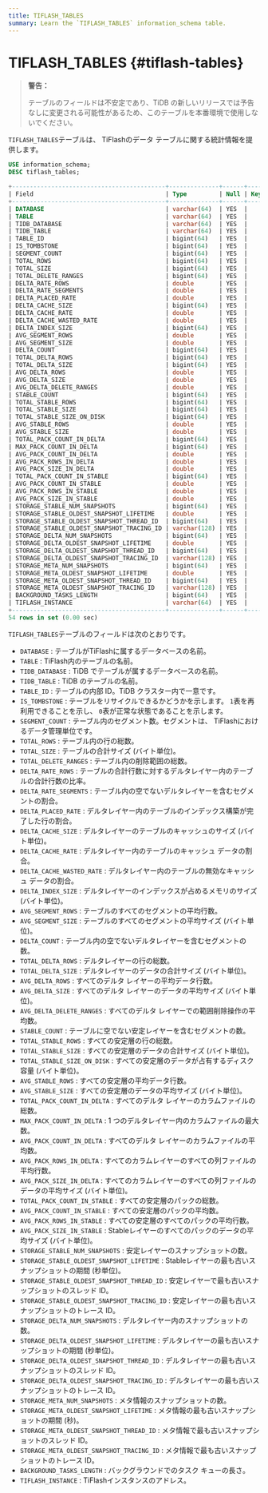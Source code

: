 ```yaml
---
title: TIFLASH_TABLES
summary: Learn the `TIFLASH_TABLES` information_schema table.
---
```


# TIFLASH_TABLES {#tiflash-tables}

> **警告：**
>
> テーブルのフィールドは不安定であり、TiDB の新しいリリースでは予告なしに変更される可能性があるため、このテーブルを本番環境で使用しないでください。

`TIFLASH_TABLES`テーブルは、 TiFlashのデータ テーブルに関する統計情報を提供します。

```sql
USE information_schema;
DESC tiflash_tables;
```

```sql
+-------------------------------------------+--------------+------+------+---------+-------+
| Field                                     | Type         | Null | Key  | Default | Extra |
+-------------------------------------------+--------------+------+------+---------+-------+
| DATABASE                                  | varchar(64)  | YES  |      | NULL    |       |
| TABLE                                     | varchar(64)  | YES  |      | NULL    |       |
| TIDB_DATABASE                             | varchar(64)  | YES  |      | NULL    |       |
| TIDB_TABLE                                | varchar(64)  | YES  |      | NULL    |       |
| TABLE_ID                                  | bigint(64)   | YES  |      | NULL    |       |
| IS_TOMBSTONE                              | bigint(64)   | YES  |      | NULL    |       |
| SEGMENT_COUNT                             | bigint(64)   | YES  |      | NULL    |       |
| TOTAL_ROWS                                | bigint(64)   | YES  |      | NULL    |       |
| TOTAL_SIZE                                | bigint(64)   | YES  |      | NULL    |       |
| TOTAL_DELETE_RANGES                       | bigint(64)   | YES  |      | NULL    |       |
| DELTA_RATE_ROWS                           | double       | YES  |      | NULL    |       |
| DELTA_RATE_SEGMENTS                       | double       | YES  |      | NULL    |       |
| DELTA_PLACED_RATE                         | double       | YES  |      | NULL    |       |
| DELTA_CACHE_SIZE                          | bigint(64)   | YES  |      | NULL    |       |
| DELTA_CACHE_RATE                          | double       | YES  |      | NULL    |       |
| DELTA_CACHE_WASTED_RATE                   | double       | YES  |      | NULL    |       |
| DELTA_INDEX_SIZE                          | bigint(64)   | YES  |      | NULL    |       |
| AVG_SEGMENT_ROWS                          | double       | YES  |      | NULL    |       |
| AVG_SEGMENT_SIZE                          | double       | YES  |      | NULL    |       |
| DELTA_COUNT                               | bigint(64)   | YES  |      | NULL    |       |
| TOTAL_DELTA_ROWS                          | bigint(64)   | YES  |      | NULL    |       |
| TOTAL_DELTA_SIZE                          | bigint(64)   | YES  |      | NULL    |       |
| AVG_DELTA_ROWS                            | double       | YES  |      | NULL    |       |
| AVG_DELTA_SIZE                            | double       | YES  |      | NULL    |       |
| AVG_DELTA_DELETE_RANGES                   | double       | YES  |      | NULL    |       |
| STABLE_COUNT                              | bigint(64)   | YES  |      | NULL    |       |
| TOTAL_STABLE_ROWS                         | bigint(64)   | YES  |      | NULL    |       |
| TOTAL_STABLE_SIZE                         | bigint(64)   | YES  |      | NULL    |       |
| TOTAL_STABLE_SIZE_ON_DISK                 | bigint(64)   | YES  |      | NULL    |       |
| AVG_STABLE_ROWS                           | double       | YES  |      | NULL    |       |
| AVG_STABLE_SIZE                           | double       | YES  |      | NULL    |       |
| TOTAL_PACK_COUNT_IN_DELTA                 | bigint(64)   | YES  |      | NULL    |       |
| MAX_PACK_COUNT_IN_DELTA                   | bigint(64)   | YES  |      | NULL    |       |
| AVG_PACK_COUNT_IN_DELTA                   | double       | YES  |      | NULL    |       |
| AVG_PACK_ROWS_IN_DELTA                    | double       | YES  |      | NULL    |       |
| AVG_PACK_SIZE_IN_DELTA                    | double       | YES  |      | NULL    |       |
| TOTAL_PACK_COUNT_IN_STABLE                | bigint(64)   | YES  |      | NULL    |       |
| AVG_PACK_COUNT_IN_STABLE                  | double       | YES  |      | NULL    |       |
| AVG_PACK_ROWS_IN_STABLE                   | double       | YES  |      | NULL    |       |
| AVG_PACK_SIZE_IN_STABLE                   | double       | YES  |      | NULL    |       |
| STORAGE_STABLE_NUM_SNAPSHOTS              | bigint(64)   | YES  |      | NULL    |       |
| STORAGE_STABLE_OLDEST_SNAPSHOT_LIFETIME   | double       | YES  |      | NULL    |       |
| STORAGE_STABLE_OLDEST_SNAPSHOT_THREAD_ID  | bigint(64)   | YES  |      | NULL    |       |
| STORAGE_STABLE_OLDEST_SNAPSHOT_TRACING_ID | varchar(128) | YES  |      | NULL    |       |
| STORAGE_DELTA_NUM_SNAPSHOTS               | bigint(64)   | YES  |      | NULL    |       |
| STORAGE_DELTA_OLDEST_SNAPSHOT_LIFETIME    | double       | YES  |      | NULL    |       |
| STORAGE_DELTA_OLDEST_SNAPSHOT_THREAD_ID   | bigint(64)   | YES  |      | NULL    |       |
| STORAGE_DELTA_OLDEST_SNAPSHOT_TRACING_ID  | varchar(128) | YES  |      | NULL    |       |
| STORAGE_META_NUM_SNAPSHOTS                | bigint(64)   | YES  |      | NULL    |       |
| STORAGE_META_OLDEST_SNAPSHOT_LIFETIME     | double       | YES  |      | NULL    |       |
| STORAGE_META_OLDEST_SNAPSHOT_THREAD_ID    | bigint(64)   | YES  |      | NULL    |       |
| STORAGE_META_OLDEST_SNAPSHOT_TRACING_ID   | varchar(128) | YES  |      | NULL    |       |
| BACKGROUND_TASKS_LENGTH                   | bigint(64)   | YES  |      | NULL    |       |
| TIFLASH_INSTANCE                          | varchar(64)  | YES  |      | NULL    |       |
+-------------------------------------------+--------------+------+------+---------+-------+
54 rows in set (0.00 sec)
```

`TIFLASH_TABLES`テーブルのフィールドは次のとおりです。

-   `DATABASE` : テーブルがTiFlashに属するデータベースの名前。
-   `TABLE` : TiFlash内のテーブルの名前。
-   `TIDB_DATABASE` : TiDB でテーブルが属するデータベースの名前。
-   `TIDB_TABLE` : TiDB のテーブルの名前。
-   `TABLE_ID` : テーブルの内部 ID。TiDB クラスター内で一意です。
-   `IS_TOMBSTONE` : テーブルをリサイクルできるかどうかを示します。 `1`表を再利用できることを示し、 `0`表が正常な状態であることを示します。
-   `SEGMENT_COUNT` : テーブル内のセグメント数。セグメントは、 TiFlashにおけるデータ管理単位です。
-   `TOTAL_ROWS` : テーブル内の行の総数。
-   `TOTAL_SIZE` : テーブルの合計サイズ (バイト単位)。
-   `TOTAL_DELETE_RANGES` : テーブル内の削除範囲の総数。
-   `DELTA_RATE_ROWS` : テーブルの合計行数に対するデルタレイヤー内のテーブルの合計行数の比率。
-   `DELTA_RATE_SEGMENTS` : テーブル内の空でないデルタレイヤーを含むセグメントの割合。
-   `DELTA_PLACED_RATE` : デルタレイヤー内のテーブルのインデックス構築が完了した行の割合。
-   `DELTA_CACHE_SIZE` : デルタレイヤーのテーブルのキャッシュのサイズ (バイト単位)。
-   `DELTA_CACHE_RATE` : デルタレイヤー内のテーブルのキャッシュ データの割合。
-   `DELTA_CACHE_WASTED_RATE` : デルタレイヤー内のテーブルの無効なキャッシュ データの割合。
-   `DELTA_INDEX_SIZE` : デルタレイヤーのインデックスが占めるメモリのサイズ (バイト単位)。
-   `AVG_SEGMENT_ROWS` : テーブルのすべてのセグメントの平均行数。
-   `AVG_SEGMENT_SIZE` : テーブルのすべてのセグメントの平均サイズ (バイト単位)。
-   `DELTA_COUNT` : テーブル内の空でないデルタレイヤーを含むセグメントの数。
-   `TOTAL_DELTA_ROWS` : デルタレイヤーの行の総数。
-   `TOTAL_DELTA_SIZE` : デルタレイヤーのデータの合計サイズ (バイト単位)。
-   `AVG_DELTA_ROWS` : すべてのデルタ レイヤーの平均データ行数。
-   `AVG_DELTA_SIZE` : すべてのデルタ レイヤーのデータの平均サイズ (バイト単位)。
-   `AVG_DELTA_DELETE_RANGES` : すべてのデルタ レイヤーでの範囲削除操作の平均数。
-   `STABLE_COUNT` : テーブルに空でない安定レイヤーを含むセグメントの数。
-   `TOTAL_STABLE_ROWS` : すべての安定層の行の総数。
-   `TOTAL_STABLE_SIZE` : すべての安定層のデータの合計サイズ (バイト単位)。
-   `TOTAL_STABLE_SIZE_ON_DISK` : すべての安定層のデータが占有するディスク容量 (バイト単位)。
-   `AVG_STABLE_ROWS` : すべての安定層の平均データ行数。
-   `AVG_STABLE_SIZE` : すべての安定層のデータの平均サイズ (バイト単位)。
-   `TOTAL_PACK_COUNT_IN_DELTA` : すべてのデルタ レイヤーのカラムファイルの総数。
-   `MAX_PACK_COUNT_IN_DELTA` : 1 つのデルタレイヤー内のカラムファイルの最大数。
-   `AVG_PACK_COUNT_IN_DELTA` : すべてのデルタ レイヤーのカラムファイルの平均数。
-   `AVG_PACK_ROWS_IN_DELTA` : すべてのカラムレイヤーのすべての列ファイルの平均行数。
-   `AVG_PACK_SIZE_IN_DELTA` : すべてのカラムレイヤーのすべての列ファイルのデータの平均サイズ (バイト単位)。
-   `TOTAL_PACK_COUNT_IN_STABLE` : すべての安定層のパックの総数。
-   `AVG_PACK_COUNT_IN_STABLE` : すべての安定層のパックの平均数。
-   `AVG_PACK_ROWS_IN_STABLE` : すべての安定層のすべてのパックの平均行数。
-   `AVG_PACK_SIZE_IN_STABLE` : Stableレイヤーのすべてのパックのデータの平均サイズ (バイト単位)。
-   `STORAGE_STABLE_NUM_SNAPSHOTS` : 安定レイヤーのスナップショットの数。
-   `STORAGE_STABLE_OLDEST_SNAPSHOT_LIFETIME` : Stableレイヤーの最も古いスナップショットの期間 (秒単位)。
-   `STORAGE_STABLE_OLDEST_SNAPSHOT_THREAD_ID` : 安定レイヤーで最も古いスナップショットのスレッド ID。
-   `STORAGE_STABLE_OLDEST_SNAPSHOT_TRACING_ID` : 安定レイヤーの最も古いスナップショットのトレース ID。
-   `STORAGE_DELTA_NUM_SNAPSHOTS` : デルタレイヤー内のスナップショットの数。
-   `STORAGE_DELTA_OLDEST_SNAPSHOT_LIFETIME` : デルタレイヤーの最も古いスナップショットの期間 (秒単位)。
-   `STORAGE_DELTA_OLDEST_SNAPSHOT_THREAD_ID` : デルタレイヤーの最も古いスナップショットのスレッド ID。
-   `STORAGE_DELTA_OLDEST_SNAPSHOT_TRACING_ID` : デルタレイヤーの最も古いスナップショットのトレース ID。
-   `STORAGE_META_NUM_SNAPSHOTS` : メタ情報のスナップショットの数。
-   `STORAGE_META_OLDEST_SNAPSHOT_LIFETIME` : メタ情報の最も古いスナップショットの期間 (秒)。
-   `STORAGE_META_OLDEST_SNAPSHOT_THREAD_ID` : メタ情報で最も古いスナップショットのスレッド ID。
-   `STORAGE_META_OLDEST_SNAPSHOT_TRACING_ID` : メタ情報で最も古いスナップショットのトレース ID。
-   `BACKGROUND_TASKS_LENGTH` : バックグラウンドでのタスク キューの長さ。
-   `TIFLASH_INSTANCE` : TiFlashインスタンスのアドレス。
